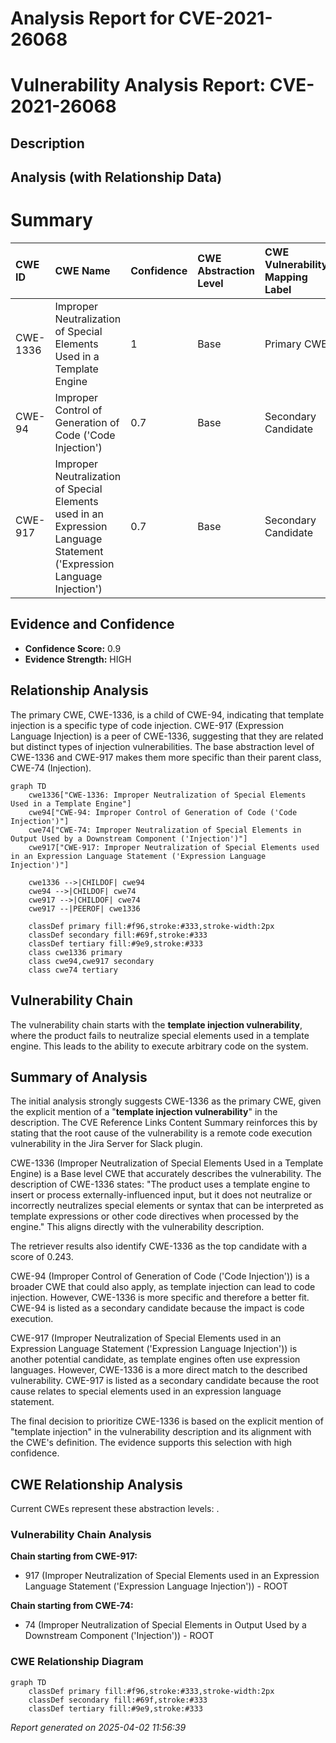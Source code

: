 # Analysis Report for CVE-2021-26068

# Vulnerability Analysis Report: CVE-2021-26068

## Description



## Analysis (with Relationship Data)

# Summary
| CWE ID    | CWE Name                                                                                                | Confidence | CWE Abstraction Level | CWE Vulnerability Mapping Label | CWE-Vulnerability Mapping Notes |
| :-------- | :------------------------------------------------------------------------------------------------------ | :--------- | :---------------------- | :------------------------------ | :------------------------------ |
| CWE-1336  | Improper Neutralization of Special Elements Used in a Template Engine                                     | 1          | Base                    | Primary CWE                     | Allowed                       |
| CWE-94   | Improper Control of Generation of Code ('Code Injection')                                               | 0.7         | Base                    | Secondary Candidate             | Allowed-with-Review            |
| CWE-917   | Improper Neutralization of Special Elements used in an Expression Language Statement ('Expression Language Injection') | 0.7         | Base                    | Secondary Candidate             | Allowed                       |

## Evidence and Confidence

*   **Confidence Score:** 0.9
*   **Evidence Strength:** HIGH

## Relationship Analysis

The primary CWE, CWE-1336, is a child of CWE-94, indicating that template injection is a specific type of code injection. CWE-917 (Expression Language Injection) is a peer of CWE-1336, suggesting that they are related but distinct types of injection vulnerabilities. The base abstraction level of CWE-1336 and CWE-917 makes them more specific than their parent class, CWE-74 (Injection).

```mermaid
graph TD
    cwe1336["CWE-1336: Improper Neutralization of Special Elements Used in a Template Engine"]
    cwe94["CWE-94: Improper Control of Generation of Code ('Code Injection')"]
    cwe74["CWE-74: Improper Neutralization of Special Elements in Output Used by a Downstream Component ('Injection')"]
    cwe917["CWE-917: Improper Neutralization of Special Elements used in an Expression Language Statement ('Expression Language Injection')"]
    
    cwe1336 -->|CHILDOF| cwe94
    cwe94 -->|CHILDOF| cwe74
    cwe917 -->|CHILDOF| cwe74
    cwe917 --|PEEROF| cwe1336
    
    classDef primary fill:#f96,stroke:#333,stroke-width:2px
    classDef secondary fill:#69f,stroke:#333
    classDef tertiary fill:#9e9,stroke:#333
    class cwe1336 primary
    class cwe94,cwe917 secondary
    class cwe74 tertiary
```

## Vulnerability Chain

The vulnerability chain starts with the **template injection vulnerability**, where the product fails to neutralize special elements used in a template engine. This leads to the ability to execute arbitrary code on the system.

## Summary of Analysis

The initial analysis strongly suggests CWE-1336 as the primary CWE, given the explicit mention of a "**template injection vulnerability**" in the description. The CVE Reference Links Content Summary reinforces this by stating that the root cause of the vulnerability is a remote code execution vulnerability in the Jira Server for Slack plugin.

CWE-1336 (Improper Neutralization of Special Elements Used in a Template Engine) is a Base level CWE that accurately describes the vulnerability. The description of CWE-1336 states: "The product uses a template engine to insert or process externally-influenced input, but it does not neutralize or incorrectly neutralizes special elements or syntax that can be interpreted as template expressions or other code directives when processed by the engine." This aligns directly with the vulnerability description.

The retriever results also identify CWE-1336 as the top candidate with a score of 0.243.

CWE-94 (Improper Control of Generation of Code ('Code Injection')) is a broader CWE that could also apply, as template injection can lead to code injection. However, CWE-1336 is more specific and therefore a better fit. CWE-94 is listed as a secondary candidate because the impact is code execution.

CWE-917 (Improper Neutralization of Special Elements used in an Expression Language Statement ('Expression Language Injection')) is another potential candidate, as template engines often use expression languages. However, CWE-1336 is a more direct match to the described vulnerability. CWE-917 is listed as a secondary candidate because the root cause relates to special elements used in an expression language statement.

The final decision to prioritize CWE-1336 is based on the explicit mention of "template injection" in the vulnerability description and its alignment with the CWE's definition. The evidence supports this selection with high confidence.


## CWE Relationship Analysis

Current CWEs represent these abstraction levels: .


### Vulnerability Chain Analysis

**Chain starting from CWE-917:**
- 917 (Improper Neutralization of Special Elements used in an Expression Language Statement ('Expression Language Injection')) - ROOT


**Chain starting from CWE-74:**
- 74 (Improper Neutralization of Special Elements in Output Used by a Downstream Component ('Injection')) - ROOT



### CWE Relationship Diagram

```mermaid
graph TD
    classDef primary fill:#f96,stroke:#333,stroke-width:2px
    classDef secondary fill:#69f,stroke:#333
    classDef tertiary fill:#9e9,stroke:#333
```



*Report generated on 2025-04-02 11:56:39*
